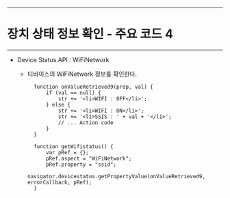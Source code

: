 <!--
{
	"title": "장치 상태 정보 확인 - 주요 코드 4",
	"group": 2,
	"order": 29
}
-->

-----------------------

# 장치 상태 정보 확인 - 주요 코드 4 #

-----------------------

- Device Status API : WiFiNetwork
	- 디바이스의 WiFiNetwork 정보를 확인한다.

			function onValueRetrieved9(prop, val) {
				if (val == null) {
					str += '<li>WIFI : OFF</li>';
				} else {
					str += '<li>WIFI : ON</li>';
					str += '<li>SSIS : ' + val + '</li>';
					// ... Action code
				}
			}
		
			function getWifistatus() {
				var pRef = {};		
				pRef.aspect = "WiFiNetwork";
				pRef.property = "ssid";
				navigator.devicestatus.getPropertyValue(onValueRetrieved9, errorCallback, pRef);
			}